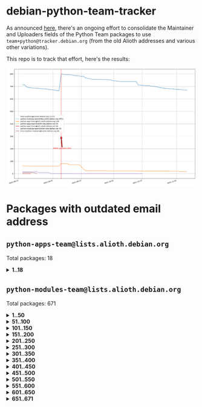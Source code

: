 # debian-python-team-tracker



As announced [here](https://lists.debian.org/debian-python/2021/08/msg00006.html), there's an ongoing effort to consolidate the Maintainer and Uploaders fields of the Python Team packages to use `team+python@tracker.debian.org` (from the old Alioth addresses and various other variations).



This repo is to track that effort, here's the results:



![Python team emails](images/python_team_emails.svg)


# Packages with outdated email address

## `python-apps-team@lists.alioth.debian.org`
Total packages: 18
<details>
<summary><b>1..18</b></summary>


| # | Package | Version |
| --- | --- | --- |
| 1 | [ctop](https://tracker.debian.org/ctop) | 1.0.0-2.1 |
| 2 | [cython](https://tracker.debian.org/cython) | 0.29.14-1 |
| 3 | [db2twitter](https://tracker.debian.org/db2twitter) | 0.6-1.1 |
| 4 | [dodgy](https://tracker.debian.org/dodgy) | 0.1.9-3 |
| 5 | [etm](https://tracker.debian.org/etm) | 3.2.30-1.1 |
| 6 | [firmware-microbit-micropython](https://tracker.debian.org/firmware-microbit-micropython) | 1.0.1-2 |
| 7 | [freealchemist](https://tracker.debian.org/freealchemist) | 0.5-1.1 |
| 8 | [kanboard-cli](https://tracker.debian.org/kanboard-cli) | 0.0.2-1.1 |
| 9 | [lightyears](https://tracker.debian.org/lightyears) | 1.4-2 |
| 10 | [muttdown](https://tracker.debian.org/muttdown) | 0.3.4-1 |
| 11 | [pelican](https://tracker.debian.org/pelican) | 4.0.1+dfsg-1.1 |
| 12 | [pipenv](https://tracker.debian.org/pipenv) | 11.9.0-1.1 |
| 13 | [prospector](https://tracker.debian.org/prospector) | 1.1.7-2 |
| 14 | [pybik](https://tracker.debian.org/pybik) | 3.0-3.1 |
| 15 | [retweet](https://tracker.debian.org/retweet) | 0.10-1.1 |
| 16 | [sen](https://tracker.debian.org/sen) | 0.6.1-0.1 |
| 17 | [sinntp](https://tracker.debian.org/sinntp) | 1.6-1.2 |
| 18 | [smem](https://tracker.debian.org/smem) | 1.5-1.1 |
</details>

## `python-modules-team@lists.alioth.debian.org`
Total packages: 671
<details>
<summary><b>1..50</b></summary>


| # | Package | Version |
| --- | --- | --- |
| 1 | [anorack](https://tracker.debian.org/anorack) | 0.2.7-1 |
| 2 | [anosql](https://tracker.debian.org/anosql) | 1.0.1-1 |
| 3 | [appdirs](https://tracker.debian.org/appdirs) | 1.4.4-1 |
| 4 | [asn1crypto](https://tracker.debian.org/asn1crypto) | 1.4.0-1 |
| 5 | [astral](https://tracker.debian.org/astral) | 1.6.1-2 |
| 6 | [authres](https://tracker.debian.org/authres) | 1.2.0-2 |
| 7 | [automat](https://tracker.debian.org/automat) | 20.2.0-1 |
| 8 | [azure-cosmos-table-python](https://tracker.debian.org/azure-cosmos-table-python) | 1.0.5+git20191025-5 |
| 9 | [babelfish](https://tracker.debian.org/babelfish) | 0.5.4-3 |
| 10 | [bdist-nsi](https://tracker.debian.org/bdist-nsi) | 0.1.5-2 |
| 11 | [behave](https://tracker.debian.org/behave) | 1.2.6-3 |
| 12 | [bernhard](https://tracker.debian.org/bernhard) | 0.2.6-2 |
| 13 | [betamax](https://tracker.debian.org/betamax) | 0.8.1-2 |
| 14 | [bibtexparser](https://tracker.debian.org/bibtexparser) | 1.1.0+ds-3 |
| 15 | [binaryornot](https://tracker.debian.org/binaryornot) | 0.4.4+dfsg-4 |
| 16 | [bitstruct](https://tracker.debian.org/bitstruct) | 8.9.0-1 |
| 17 | [blessings](https://tracker.debian.org/blessings) | 1.6-3 |
| 18 | [case](https://tracker.debian.org/case) | 1.5.3+dfsg-3 |
| 19 | [celery-batches](https://tracker.debian.org/celery-batches) | 0.2-2 |
| 20 | [celery-haystack](https://tracker.debian.org/celery-haystack) | 0.10-4 |
| 21 | [cerealizer](https://tracker.debian.org/cerealizer) | 0.8.1-3 |
| 22 | [chardet](https://tracker.debian.org/chardet) | 4.0.0-1 |
| 23 | [chargebee-python](https://tracker.debian.org/chargebee-python) | 1.6.6-1 |
| 24 | [chargebee2-python](https://tracker.debian.org/chargebee2-python) | 2.7.3-1 |
| 25 | [circuits](https://tracker.debian.org/circuits) | 3.1.0+ds1-2 |
| 26 | [codicefiscale](https://tracker.debian.org/codicefiscale) | 0.9+ds0-2 |
| 27 | [colorclass](https://tracker.debian.org/colorclass) | 2.2.0-2.1 |
| 28 | [colorspacious](https://tracker.debian.org/colorspacious) | 1.1.2-2 |
| 29 | [commonmark](https://tracker.debian.org/commonmark) | 0.9.1-3 |
| 30 | [constantly](https://tracker.debian.org/constantly) | 15.1.0-2 |
| 31 | [contextlib2](https://tracker.debian.org/contextlib2) | 0.6.0.post1-1 |
| 32 | [cookiecutter](https://tracker.debian.org/cookiecutter) | 1.6.0-4 |
| 33 | [coreapi](https://tracker.debian.org/coreapi) | 2.3.3-4 |
| 34 | [coreschema](https://tracker.debian.org/coreschema) | 0.0.4-3 |
| 35 | [cov-core](https://tracker.debian.org/cov-core) | 1.15.0-3 |
| 36 | [cppy](https://tracker.debian.org/cppy) | 1.1.0-2 |
| 37 | [cram](https://tracker.debian.org/cram) | 0.7-4 |
| 38 | [cssutils](https://tracker.debian.org/cssutils) | 1.0.2-3 |
| 39 | [d2to1](https://tracker.debian.org/d2to1) | 0.2.12-2 |
| 40 | [deap](https://tracker.debian.org/deap) | 1.3.1-2 |
| 41 | [debiancontributors](https://tracker.debian.org/debiancontributors) | 0.7.8-2 |
| 42 | [devpi-common](https://tracker.debian.org/devpi-common) | 3.2.2-1.1 |
| 43 | [django-ajax-selects](https://tracker.debian.org/django-ajax-selects) | 1.7.0-3 |
| 44 | [django-anymail](https://tracker.debian.org/django-anymail) | 7.1.0-1 |
| 45 | [django-bitfield](https://tracker.debian.org/django-bitfield) | 1.9.6-2 |
| 46 | [django-dirtyfields](https://tracker.debian.org/django-dirtyfields) | 1.3.1-2 |
| 47 | [django-downloadview](https://tracker.debian.org/django-downloadview) | 2.1.1-1 |
| 48 | [django-environ](https://tracker.debian.org/django-environ) | 0.4.4-2 |
| 49 | [django-filter](https://tracker.debian.org/django-filter) | 2.4.0-1 |
| 50 | [django-hvad](https://tracker.debian.org/django-hvad) | 1.8.0-1.1 |
</details>
<details>
<summary><b>51..100</b></summary>

| # | Package | Version |
| --- | --- | --- |
| 51 | [django-impersonate](https://tracker.debian.org/django-impersonate) | 1.5-1 |
| 52 | [django-js-reverse](https://tracker.debian.org/django-js-reverse) | 0.7.3-1.1 |
| 53 | [django-macaddress](https://tracker.debian.org/django-macaddress) | 1.5.0-2 |
| 54 | [django-markupfield](https://tracker.debian.org/django-markupfield) | 2.0.0-1 |
| 55 | [django-memoize](https://tracker.debian.org/django-memoize) | 2.2.0+dfsg-1 |
| 56 | [django-nose](https://tracker.debian.org/django-nose) | 1.4.6-2.1 |
| 57 | [django-notification](https://tracker.debian.org/django-notification) | 1.2.0-3 |
| 58 | [django-organizations](https://tracker.debian.org/django-organizations) | 1.1.2-1 |
| 59 | [django-pagination](https://tracker.debian.org/django-pagination) | 1.0.7-4 |
| 60 | [django-paintstore](https://tracker.debian.org/django-paintstore) | 0.2-4 |
| 61 | [django-picklefield](https://tracker.debian.org/django-picklefield) | 3.0.1-1 |
| 62 | [django-pipeline](https://tracker.debian.org/django-pipeline) | 1.6.14-3 |
| 63 | [django-q](https://tracker.debian.org/django-q) | 1.2.1-1 |
| 64 | [django-recurrence](https://tracker.debian.org/django-recurrence) | 1.10.3-1 |
| 65 | [django-redis-sessions](https://tracker.debian.org/django-redis-sessions) | 0.6.1-2 |
| 66 | [django-simple-redis-admin](https://tracker.debian.org/django-simple-redis-admin) | 1.4.0-2 |
| 67 | [django-stronghold](https://tracker.debian.org/django-stronghold) | 0.3.0+debian-2 |
| 68 | [django-webpack-loader](https://tracker.debian.org/django-webpack-loader) | 0.6.0-2 |
| 69 | [django-websocket-redis](https://tracker.debian.org/django-websocket-redis) | 0.4.7-2 |
| 70 | [django-wkhtmltopdf](https://tracker.debian.org/django-wkhtmltopdf) | 3.3.0-1 |
| 71 | [django-xmlrpc](https://tracker.debian.org/django-xmlrpc) | 0.1.8-2 |
| 72 | [djangorestframework-api-key](https://tracker.debian.org/djangorestframework-api-key) | 2.0.0-2 |
| 73 | [djangorestframework-filters](https://tracker.debian.org/djangorestframework-filters) | 1.0.0.dev0-1 |
| 74 | [dkimpy](https://tracker.debian.org/dkimpy) | 1.0.5-1 |
| 75 | [dnsdiag](https://tracker.debian.org/dnsdiag) | 1.7.0-1 |
| 76 | [dnspython](https://tracker.debian.org/dnspython) | 2.0.0-1 |
| 77 | [dockerpty](https://tracker.debian.org/dockerpty) | 0.4.1-2 |
| 78 | [dominate](https://tracker.debian.org/dominate) | 2.3.1-2 |
| 79 | [doublex](https://tracker.debian.org/doublex) | 1.9.2-1 |
| 80 | [drf-generators](https://tracker.debian.org/drf-generators) | 0.5.0-1 |
| 81 | [elasticsearch-curator](https://tracker.debian.org/elasticsearch-curator) | 5.8.1-1 |
| 82 | [entrypoints](https://tracker.debian.org/entrypoints) | 0.3-3 |
| 83 | [enum34](https://tracker.debian.org/enum34) | 1.1.6-4 |
| 84 | [enzyme](https://tracker.debian.org/enzyme) | 0.4.1-2 |
| 85 | [exam](https://tracker.debian.org/exam) | 0.10.5-3 |
| 86 | [factory-boy](https://tracker.debian.org/factory-boy) | 2.11.1-3 |
| 87 | [faker](https://tracker.debian.org/faker) | 0.9.3-0.1 |
| 88 | [fakesleep](https://tracker.debian.org/fakesleep) | 0.1-2 |
| 89 | [fastchunking](https://tracker.debian.org/fastchunking) | 0.0.3-2 |
| 90 | [feedgenerator](https://tracker.debian.org/feedgenerator) | 1.9-2 |
| 91 | [flake8-polyfill](https://tracker.debian.org/flake8-polyfill) | 1.0.2-2 |
| 92 | [flask-api](https://tracker.debian.org/flask-api) | 1.1+dfsg-1.1 |
| 93 | [flask-assets](https://tracker.debian.org/flask-assets) | 2.0-1 |
| 94 | [flask-babelex](https://tracker.debian.org/flask-babelex) | 0.9.4-1 |
| 95 | [flask-bcrypt](https://tracker.debian.org/flask-bcrypt) | 0.7.1-2 |
| 96 | [flask-compress](https://tracker.debian.org/flask-compress) | 1.4.0-3 |
| 97 | [flask-gravatar](https://tracker.debian.org/flask-gravatar) | 0.4.2-2 |
| 98 | [flask-htmlmin](https://tracker.debian.org/flask-htmlmin) | 1.3.2-2 |
| 99 | [flask-ldapconn](https://tracker.debian.org/flask-ldapconn) | 0.7.2-1.1 |
| 100 | [flask-limiter](https://tracker.debian.org/flask-limiter) | 1.0.1-2 |
</details>
<details>
<summary><b>101..150</b></summary>

| # | Package | Version |
| --- | --- | --- |
| 101 | [flask-login](https://tracker.debian.org/flask-login) | 0.5.0-1 |
| 102 | [flask-mail](https://tracker.debian.org/flask-mail) | 0.9.1+dfsg1-1.1 |
| 103 | [flask-mongoengine](https://tracker.debian.org/flask-mongoengine) | 0.9.3-4 |
| 104 | [flask-multistatic](https://tracker.debian.org/flask-multistatic) | 1.0-2 |
| 105 | [flask-paranoid](https://tracker.debian.org/flask-paranoid) | 0.2.0-3.1 |
| 106 | [flask-script](https://tracker.debian.org/flask-script) | 2.0.6-2 |
| 107 | [flask-silk](https://tracker.debian.org/flask-silk) | 0.2-18 |
| 108 | [flask-wtf](https://tracker.debian.org/flask-wtf) | 0.14.3-1 |
| 109 | [flufl.bounce](https://tracker.debian.org/flufl.bounce) | 3.0.1-1 |
| 110 | [flufl.enum](https://tracker.debian.org/flufl.enum) | 4.1.1-3 |
| 111 | [flufl.i18n](https://tracker.debian.org/flufl.i18n) | 3.0.1-1 |
| 112 | [flufl.lock](https://tracker.debian.org/flufl.lock) | 5.0.1-1 |
| 113 | [flufl.password](https://tracker.debian.org/flufl.password) | 1.3-3 |
| 114 | [flufl.testing](https://tracker.debian.org/flufl.testing) | 0.7-2 |
| 115 | [gerritlib](https://tracker.debian.org/gerritlib) | 0.8.0-2 |
| 116 | [gmplot](https://tracker.debian.org/gmplot) | 1.2.0-2 |
| 117 | [gpxpy](https://tracker.debian.org/gpxpy) | 1.4.2-1 |
| 118 | [gtextfsm](https://tracker.debian.org/gtextfsm) | 1.1.0-2 |
| 119 | [gtts](https://tracker.debian.org/gtts) | 2.0.3-1 |
| 120 | [gtts-token](https://tracker.debian.org/gtts-token) | 1.1.3-1 |
| 121 | [guzzle-sphinx-theme](https://tracker.debian.org/guzzle-sphinx-theme) | 0.7.11-5 |
| 122 | [hachoir](https://tracker.debian.org/hachoir) | 3.1.0+dfsg-3 |
| 123 | [haproxy-log-analysis](https://tracker.debian.org/haproxy-log-analysis) | 2.0~b0-2 |
| 124 | [heapdict](https://tracker.debian.org/heapdict) | 1.0.1-1 |
| 125 | [hiro](https://tracker.debian.org/hiro) | 0.5-2 |
| 126 | [httpx](https://tracker.debian.org/httpx) | 0.16.1-1 |
| 127 | [hypothesis-auto](https://tracker.debian.org/hypothesis-auto) | 1.1.4-2 |
| 128 | [importmagic](https://tracker.debian.org/importmagic) | 0.1.7-2 |
| 129 | [inflection](https://tracker.debian.org/inflection) | 0.3.1-2 |
| 130 | [isodate](https://tracker.debian.org/isodate) | 0.6.0-2 |
| 131 | [itypes](https://tracker.debian.org/itypes) | 1.1.0-4 |
| 132 | [jaraco.itertools](https://tracker.debian.org/jaraco.itertools) | 2.0.1-4 |
| 133 | [javaproperties](https://tracker.debian.org/javaproperties) | 0.7.0-1 |
| 134 | [jinja2-time](https://tracker.debian.org/jinja2-time) | 0.2.0-2 |
| 135 | [jpy](https://tracker.debian.org/jpy) | 0.9.0-3 |
| 136 | [jpylyzer](https://tracker.debian.org/jpylyzer) | 2.0.0-3 |
| 137 | [json-tricks](https://tracker.debian.org/json-tricks) | 3.11.0-2 |
| 138 | [jsonhyperschema-codec](https://tracker.debian.org/jsonhyperschema-codec) | 1.0.3-2 |
| 139 | [jsonpickle](https://tracker.debian.org/jsonpickle) | 1.2-1 |
| 140 | [junos-eznc](https://tracker.debian.org/junos-eznc) | 2.1.7-3 |
| 141 | [jupyter-sphinx-theme](https://tracker.debian.org/jupyter-sphinx-theme) | 0.0.6+ds1-10 |
| 142 | [kitchen](https://tracker.debian.org/kitchen) | 1.2.6-2 |
| 143 | [kivy](https://tracker.debian.org/kivy) | 1.11.0-2 |
| 144 | [lazr.delegates](https://tracker.debian.org/lazr.delegates) | 2.0.3-2 |
| 145 | [lazr.smtptest](https://tracker.debian.org/lazr.smtptest) | 2.0.3-2 |
| 146 | [lexicon](https://tracker.debian.org/lexicon) | 3.3.17-1 |
| 147 | [libthumbor](https://tracker.debian.org/libthumbor) | 1.3.3-2 |
| 148 | [logilab-constraint](https://tracker.debian.org/logilab-constraint) | 0.6.0-2 |
| 149 | [mako](https://tracker.debian.org/mako) | 1.1.3+ds1-2 |
| 150 | [manuel](https://tracker.debian.org/manuel) | 1.10.1-2 |
</details>
<details>
<summary><b>151..200</b></summary>

| # | Package | Version |
| --- | --- | --- |
| 151 | [markupsafe](https://tracker.debian.org/markupsafe) | 1.1.1-1 |
| 152 | [mercurial-extension-utils](https://tracker.debian.org/mercurial-extension-utils) | 1.5.1-1 |
| 153 | [mercurial-extension-utils](https://tracker.debian.org/mercurial-extension-utils) | 1.5.1-3 |
| 154 | [mercurial-keyring](https://tracker.debian.org/mercurial-keyring) | 1.3.1-3 |
| 155 | [microsoft-authentication-extensions-for-python](https://tracker.debian.org/microsoft-authentication-extensions-for-python) | 0.3.0-1 |
| 156 | [milksnake](https://tracker.debian.org/milksnake) | 0.1.5-1 |
| 157 | [mimerender](https://tracker.debian.org/mimerender) | 0.6.0-2 |
| 158 | [mmllib](https://tracker.debian.org/mmllib) | 0.3.0.post1-2 |
| 159 | [mockldap](https://tracker.debian.org/mockldap) | 0.3.0-4 |
| 160 | [modernize](https://tracker.debian.org/modernize) | 0.7-2 |
| 161 | [moksha.common](https://tracker.debian.org/moksha.common) | 1.2.5-4 |
| 162 | [more-itertools](https://tracker.debian.org/more-itertools) | 4.2.0-3 |
| 163 | [mrtparse](https://tracker.debian.org/mrtparse) | 1.6-2 |
| 164 | [musicbrainzngs](https://tracker.debian.org/musicbrainzngs) | 0.7.1-2 |
| 165 | [mutagen](https://tracker.debian.org/mutagen) | 1.45.1-2 |
| 166 | [mwic](https://tracker.debian.org/mwic) | 0.7.8-1 |
| 167 | [mysql-connector-python](https://tracker.debian.org/mysql-connector-python) | 8.0.15-2 |
| 168 | [nb2plots](https://tracker.debian.org/nb2plots) | 0.6-2 |
| 169 | [netmiko](https://tracker.debian.org/netmiko) | 2.4.2-1 |
| 170 | [networkx](https://tracker.debian.org/networkx) | 2.5+ds-2 |
| 171 | [nose](https://tracker.debian.org/nose) | 1.3.7-6 |
| 172 | [nose2](https://tracker.debian.org/nose2) | 0.9.2-1 |
| 173 | [nose2-cov](https://tracker.debian.org/nose2-cov) | 1.0a4-3 |
| 174 | [ntplib](https://tracker.debian.org/ntplib) | 0.3.3-2 |
| 175 | [numpy-stl](https://tracker.debian.org/numpy-stl) | 2.9.0-1 |
| 176 | [numpydoc](https://tracker.debian.org/numpydoc) | 1.1.0-3 |
| 177 | [obsub](https://tracker.debian.org/obsub) | 0.2-4 |
| 178 | [okasha](https://tracker.debian.org/okasha) | 0.2.4-4 |
| 179 | [overpass](https://tracker.debian.org/overpass) | 0.7-1 |
| 180 | [pastescript](https://tracker.debian.org/pastescript) | 2.0.2-4 |
| 181 | [pcapy](https://tracker.debian.org/pcapy) | 0.11.4-2 |
| 182 | [pdfkit](https://tracker.debian.org/pdfkit) | 0.6.1-2 |
| 183 | [pep8](https://tracker.debian.org/pep8) | 1.7.1-9 |
| 184 | [pep8-naming](https://tracker.debian.org/pep8-naming) | 0.10.0-1 |
| 185 | [pg8000](https://tracker.debian.org/pg8000) | 1.10.6-2 |
| 186 | [pidcat](https://tracker.debian.org/pidcat) | 2.1.0-4 |
| 187 | [pilkit](https://tracker.debian.org/pilkit) | 2.0-3 |
| 188 | [plastex](https://tracker.debian.org/plastex) | 2.1-2 |
| 189 | [ply](https://tracker.debian.org/ply) | 3.11-4 |
| 190 | [portio](https://tracker.debian.org/portio) | 0.5-4 |
| 191 | [postgresfixture](https://tracker.debian.org/postgresfixture) | 0.4.2-1 |
| 192 | [power](https://tracker.debian.org/power) | 1.4+dfsg-4 |
| 193 | [pprintpp](https://tracker.debian.org/pprintpp) | 0.4.0-2 |
| 194 | [preggy](https://tracker.debian.org/preggy) | 1.4.4-1 |
| 195 | [prettytable](https://tracker.debian.org/prettytable) | 0.7.2-5 |
| 196 | [proxmoxer](https://tracker.debian.org/proxmoxer) | 1.0.3-2 |
| 197 | [ptable](https://tracker.debian.org/ptable) | 0.9.2-2 |
| 198 | [py-macaroon-bakery](https://tracker.debian.org/py-macaroon-bakery) | 1.3.1-1 |
| 199 | [py-radix](https://tracker.debian.org/py-radix) | 0.10.0-3 |
| 200 | [py3dns](https://tracker.debian.org/py3dns) | 3.2.1-1 |
</details>
<details>
<summary><b>201..250</b></summary>

| # | Package | Version |
| --- | --- | --- |
| 201 | [pyasn1](https://tracker.debian.org/pyasn1) | 0.4.8-1 |
| 202 | [pybindgen](https://tracker.debian.org/pybindgen) | 0.20.0+dfsg1-2 |
| 203 | [pycairo](https://tracker.debian.org/pycairo) | 1.16.2-3 |
| 204 | [pycairo](https://tracker.debian.org/pycairo) | 1.16.2-4 |
| 205 | [pycallgraph](https://tracker.debian.org/pycallgraph) | 1.1.3-1.2 |
| 206 | [pycares](https://tracker.debian.org/pycares) | 3.1.1-1 |
| 207 | [pycifrw](https://tracker.debian.org/pycifrw) | 4.4-2 |
| 208 | [pyclamd](https://tracker.debian.org/pyclamd) | 0.4.0-2 |
| 209 | [pycodestyle](https://tracker.debian.org/pycodestyle) | 2.6.0-1 |
| 210 | [pycparser](https://tracker.debian.org/pycparser) | 2.20-3 |
| 211 | [pycryptodome](https://tracker.debian.org/pycryptodome) | 3.9.7+dfsg1-1 |
| 212 | [pycxx](https://tracker.debian.org/pycxx) | 7.1.4-0.1 |
| 213 | [pydbus](https://tracker.debian.org/pydbus) | 0.6.0-4 |
| 214 | [pydenticon](https://tracker.debian.org/pydenticon) | 0.3.1-2 |
| 215 | [pydispatcher](https://tracker.debian.org/pydispatcher) | 2.0.5-2 |
| 216 | [pydle](https://tracker.debian.org/pydle) | 0.9.4-2 |
| 217 | [pyeapi](https://tracker.debian.org/pyeapi) | 0.8.1-2 |
| 218 | [pyee](https://tracker.debian.org/pyee) | 7.0.2-1 |
| 219 | [pyenchant](https://tracker.debian.org/pyenchant) | 3.2.0-1 |
| 220 | [pyfg](https://tracker.debian.org/pyfg) | 0.50-2 |
| 221 | [pyfiglet](https://tracker.debian.org/pyfiglet) | 0.8.0+dfsg-1 |
| 222 | [pyfribidi](https://tracker.debian.org/pyfribidi) | 0.12.0+repack-7 |
| 223 | [pygame](https://tracker.debian.org/pygame) | 1.9.6+dfsg-2 |
| 224 | [pygeoif](https://tracker.debian.org/pygeoif) | 0.7-2 |
| 225 | [pygithub](https://tracker.debian.org/pygithub) | 1.43.7-1 |
| 226 | [pygments](https://tracker.debian.org/pygments) | 2.3.1+dfsg-3 |
| 227 | [pygtail](https://tracker.debian.org/pygtail) | 0.6.1-2 |
| 228 | [pygtkspellcheck](https://tracker.debian.org/pygtkspellcheck) | 4.0.5-2 |
| 229 | [pyhamcrest](https://tracker.debian.org/pyhamcrest) | 1.9.0-3 |
| 230 | [pyinotify](https://tracker.debian.org/pyinotify) | 0.9.6-1.3 |
| 231 | [pyiosxr](https://tracker.debian.org/pyiosxr) | 0.52-1.1 |
| 232 | [pyjavaproperties](https://tracker.debian.org/pyjavaproperties) | 0.7-2 |
| 233 | [pyjokes](https://tracker.debian.org/pyjokes) | 0.5.0-3 |
| 234 | [pykcs11](https://tracker.debian.org/pykcs11) | 1.5.10-1 |
| 235 | [pylama](https://tracker.debian.org/pylama) | 7.4.3-3 |
| 236 | [pylibmc](https://tracker.debian.org/pylibmc) | 1.5.2-3 |
| 237 | [pylint-celery](https://tracker.debian.org/pylint-celery) | 0.3-5 |
| 238 | [pylint-common](https://tracker.debian.org/pylint-common) | 0.2.5-4 |
| 239 | [pylint-django](https://tracker.debian.org/pylint-django) | 2.0.13-1 |
| 240 | [pylint-flask](https://tracker.debian.org/pylint-flask) | 0.5-4 |
| 241 | [pylint-plugin-utils](https://tracker.debian.org/pylint-plugin-utils) | 0.6-1 |
| 242 | [pymacs](https://tracker.debian.org/pymacs) | 0.25-3 |
| 243 | [pymilter](https://tracker.debian.org/pymilter) | 1.0.4-2 |
| 244 | [pymodbus](https://tracker.debian.org/pymodbus) | 2.1.0+dfsg-2 |
| 245 | [pymssql](https://tracker.debian.org/pymssql) | 2.1.4+dfsg-3 |
| 246 | [pynag](https://tracker.debian.org/pynag) | 1.1.2+dfsg-2 |
| 247 | [pynliner](https://tracker.debian.org/pynliner) | 0.8.0-2 |
| 248 | [pyopengl](https://tracker.debian.org/pyopengl) | 3.1.5+dfsg-1 |
| 249 | [pypandoc](https://tracker.debian.org/pypandoc) | 1.5+ds0-1 |
| 250 | [pyparsing](https://tracker.debian.org/pyparsing) | 2.4.7-1 |
</details>
<details>
<summary><b>251..300</b></summary>

| # | Package | Version |
| --- | --- | --- |
| 251 | [pyphen](https://tracker.debian.org/pyphen) | 0.9.5-3 |
| 252 | [pyprind](https://tracker.debian.org/pyprind) | 2.11.2-2 |
| 253 | [pyquery](https://tracker.debian.org/pyquery) | 1.2.9-4 |
| 254 | [pyrad](https://tracker.debian.org/pyrad) | 2.1-2 |
| 255 | [pyrsistent](https://tracker.debian.org/pyrsistent) | 0.15.5-1 |
| 256 | [pysimplesoap](https://tracker.debian.org/pysimplesoap) | 1.16.2-3 |
| 257 | [pysmi](https://tracker.debian.org/pysmi) | 0.3.2-2 |
| 258 | [pysodium](https://tracker.debian.org/pysodium) | 0.7.0-2 |
| 259 | [pyspf](https://tracker.debian.org/pyspf) | 2.0.14-2 |
| 260 | [pysrt](https://tracker.debian.org/pysrt) | 1.0.1-2 |
| 261 | [pyssim](https://tracker.debian.org/pyssim) | 0.2-2 |
| 262 | [pystemd](https://tracker.debian.org/pystemd) | 0.7.0-4 |
| 263 | [pysubnettree](https://tracker.debian.org/pysubnettree) | 0.33-1 |
| 264 | [pytaglib](https://tracker.debian.org/pytaglib) | 0.3.6+dfsg-2 |
| 265 | [pytds](https://tracker.debian.org/pytds) | 1.10.0-1 |
| 266 | [pytest-arraydiff](https://tracker.debian.org/pytest-arraydiff) | 0.3-1 |
| 267 | [pytest-bdd](https://tracker.debian.org/pytest-bdd) | 3.2.1-1 |
| 268 | [pytest-cookies](https://tracker.debian.org/pytest-cookies) | 0.4.0-1 |
| 269 | [pytest-django](https://tracker.debian.org/pytest-django) | 3.5.1-1 |
| 270 | [pytest-expect](https://tracker.debian.org/pytest-expect) | 1.1.0-2 |
| 271 | [pytest-forked](https://tracker.debian.org/pytest-forked) | 1.3.0-1 |
| 272 | [pytest-httpbin](https://tracker.debian.org/pytest-httpbin) | 1.0.0-2 |
| 273 | [pytest-instafail](https://tracker.debian.org/pytest-instafail) | 0.4.2-1 |
| 274 | [pytest-remotedata](https://tracker.debian.org/pytest-remotedata) | 0.3.2-1 |
| 275 | [pytest-runner](https://tracker.debian.org/pytest-runner) | 2.11.1-1.2 |
| 276 | [pytest-sugar](https://tracker.debian.org/pytest-sugar) | 0.9.4-1 |
| 277 | [pytest-tornado](https://tracker.debian.org/pytest-tornado) | 0.8.1-1 |
| 278 | [pytest-vcr](https://tracker.debian.org/pytest-vcr) | 1.0.2-2 |
| 279 | [pytest-xvfb](https://tracker.debian.org/pytest-xvfb) | 1.2.0-1 |
| 280 | [python-activipy](https://tracker.debian.org/python-activipy) | 0.1-7 |
| 281 | [python-adal](https://tracker.debian.org/python-adal) | 1.2.2-1 |
| 282 | [python-agate](https://tracker.debian.org/python-agate) | 1.6.1-1 |
| 283 | [python-agate-excel](https://tracker.debian.org/python-agate-excel) | 0.2.3-1 |
| 284 | [python-aiohttp-security](https://tracker.debian.org/python-aiohttp-security) | 0.4.0-2 |
| 285 | [python-aiohttp-session](https://tracker.debian.org/python-aiohttp-session) | 2.9.0-2 |
| 286 | [python-aioinflux](https://tracker.debian.org/python-aioinflux) | 0.9.0-2 |
| 287 | [python-aiomeasures](https://tracker.debian.org/python-aiomeasures) | 0.5.14-3 |
| 288 | [python-amqplib](https://tracker.debian.org/python-amqplib) | 1.0.2-2 |
| 289 | [python-anyjson](https://tracker.debian.org/python-anyjson) | 0.3.3-2 |
| 290 | [python-apptools](https://tracker.debian.org/python-apptools) | 4.5.0-1.1 |
| 291 | [python-aptly](https://tracker.debian.org/python-aptly) | 0.12.10-2 |
| 292 | [python-args](https://tracker.debian.org/python-args) | 0.1.0-3 |
| 293 | [python-arpy](https://tracker.debian.org/python-arpy) | 1.1.1-4 |
| 294 | [python-astor](https://tracker.debian.org/python-astor) | 0.8.1-1 |
| 295 | [python-async-timeout](https://tracker.debian.org/python-async-timeout) | 3.0.1-1.1 |
| 296 | [python-azure-devtools](https://tracker.debian.org/python-azure-devtools) | 1.2.0-1 |
| 297 | [python-base58](https://tracker.debian.org/python-base58) | 1.0.3-1.1 |
| 298 | [python-bcdoc](https://tracker.debian.org/python-bcdoc) | 0.16.0-2 |
| 299 | [python-bioblend](https://tracker.debian.org/python-bioblend) | 0.7.0-3 |
| 300 | [python-bitbucket-api](https://tracker.debian.org/python-bitbucket-api) | 0.5.0-3 |
</details>
<details>
<summary><b>301..350</b></summary>

| # | Package | Version |
| --- | --- | --- |
| 301 | [python-box](https://tracker.debian.org/python-box) | 3.4.6-2 |
| 302 | [python-btrees](https://tracker.debian.org/python-btrees) | 4.3.1-2 |
| 303 | [python-cachecontrol](https://tracker.debian.org/python-cachecontrol) | 0.12.6-1 |
| 304 | [python-can](https://tracker.debian.org/python-can) | 3.3.2.final~github-2 |
| 305 | [python-cement](https://tracker.debian.org/python-cement) | 2.10.0-2 |
| 306 | [python-cerberus](https://tracker.debian.org/python-cerberus) | 1.3.2-1 |
| 307 | [python-click-log](https://tracker.debian.org/python-click-log) | 0.2.1-2 |
| 308 | [python-click-threading](https://tracker.debian.org/python-click-threading) | 0.4.4-2 |
| 309 | [python-clint](https://tracker.debian.org/python-clint) | 0.5.1-3 |
| 310 | [python-cluster](https://tracker.debian.org/python-cluster) | 1.3.3-3 |
| 311 | [python-cmarkgfm](https://tracker.debian.org/python-cmarkgfm) | 0.4.2-1 |
| 312 | [python-coloredlogs](https://tracker.debian.org/python-coloredlogs) | 7.3-2 |
| 313 | [python-colour](https://tracker.debian.org/python-colour) | 0.1.5-2 |
| 314 | [python-commentjson](https://tracker.debian.org/python-commentjson) | 0.8.3-2 |
| 315 | [python-consul](https://tracker.debian.org/python-consul) | 0.7.1-1.1 |
| 316 | [python-cookies](https://tracker.debian.org/python-cookies) | 2.2.1-3 |
| 317 | [python-cpuinfo](https://tracker.debian.org/python-cpuinfo) | 5.0.0-2 |
| 318 | [python-crcmod](https://tracker.debian.org/python-crcmod) | 1.7+dfsg-2 |
| 319 | [python-cs](https://tracker.debian.org/python-cs) | 2.7.1-1 |
| 320 | [python-cssselect2](https://tracker.debian.org/python-cssselect2) | 0.3.0-1 |
| 321 | [python-daiquiri](https://tracker.debian.org/python-daiquiri) | 1.6.0-1 |
| 322 | [python-dbfread](https://tracker.debian.org/python-dbfread) | 2.0.7-3 |
| 323 | [python-decorator](https://tracker.debian.org/python-decorator) | 4.4.2-2 |
| 324 | [python-demjson](https://tracker.debian.org/python-demjson) | 2.2.4-5 |
| 325 | [python-diaspy](https://tracker.debian.org/python-diaspy) | 0.6.0-2 |
| 326 | [python-dict2xml](https://tracker.debian.org/python-dict2xml) | 1.7.0-1 |
| 327 | [python-dictobj](https://tracker.debian.org/python-dictobj) | 0.4-4 |
| 328 | [python-distro](https://tracker.debian.org/python-distro) | 1.5.0-1 |
| 329 | [python-distutils-extra](https://tracker.debian.org/python-distutils-extra) | 2.45 |
| 330 | [python-django-braces](https://tracker.debian.org/python-django-braces) | 1.14.0-1 |
| 331 | [python-django-casclient](https://tracker.debian.org/python-django-casclient) | 1.5.3-1 |
| 332 | [python-django-dbconn-retry](https://tracker.debian.org/python-django-dbconn-retry) | 0.1.5-1.1 |
| 333 | [python-django-etcd-settings](https://tracker.debian.org/python-django-etcd-settings) | 0.1.13+dfsg-3 |
| 334 | [python-django-gravatar2](https://tracker.debian.org/python-django-gravatar2) | 1.4.4-2 |
| 335 | [python-django-jsonfield](https://tracker.debian.org/python-django-jsonfield) | 1.4.0-2 |
| 336 | [python-django-push-notifications](https://tracker.debian.org/python-django-push-notifications) | 1.4.1-1 |
| 337 | [python-django-rest-hooks](https://tracker.debian.org/python-django-rest-hooks) | 1.6.0-1.1 |
| 338 | [python-django-simple-history](https://tracker.debian.org/python-django-simple-history) | 2.7.0-1.1 |
| 339 | [python-django-split-settings](https://tracker.debian.org/python-django-split-settings) | 0.3.0-2 |
| 340 | [python-dnslib](https://tracker.debian.org/python-dnslib) | 0.9.14-1 |
| 341 | [python-docutils](https://tracker.debian.org/python-docutils) | 0.16+dfsg-2 |
| 342 | [python-doubleratchet](https://tracker.debian.org/python-doubleratchet) | 0.6.0-2 |
| 343 | [python-dpkt](https://tracker.debian.org/python-dpkt) | 1.9.2-2 |
| 344 | [python-easywebdav](https://tracker.debian.org/python-easywebdav) | 1.2.0-8 |
| 345 | [python-enable](https://tracker.debian.org/python-enable) | 4.8.1-1 |
| 346 | [python-envisage](https://tracker.debian.org/python-envisage) | 4.9.0-2.1 |
| 347 | [python-envparse](https://tracker.debian.org/python-envparse) | 0.2.0-2 |
| 348 | [python-envs](https://tracker.debian.org/python-envs) | 1.2.6-1.1 |
| 349 | [python-epc](https://tracker.debian.org/python-epc) | 0.0.5-3 |
| 350 | [python-etcd](https://tracker.debian.org/python-etcd) | 0.4.5-2 |
</details>
<details>
<summary><b>351..400</b></summary>

| # | Package | Version |
| --- | --- | --- |
| 351 | [python-ethtool](https://tracker.debian.org/python-ethtool) | 0.14-3 |
| 352 | [python-ewmh](https://tracker.debian.org/python-ewmh) | 0.1.6-2 |
| 353 | [python-exchangelib](https://tracker.debian.org/python-exchangelib) | 3.2.0-1 |
| 354 | [python-exotel](https://tracker.debian.org/python-exotel) | 0.1.5-2 |
| 355 | [python-fastimport](https://tracker.debian.org/python-fastimport) | 0.9.8-5 |
| 356 | [python-feather-format](https://tracker.debian.org/python-feather-format) | 0.3.1+dfsg1-4 |
| 357 | [python-flaky](https://tracker.debian.org/python-flaky) | 3.7.0-1 |
| 358 | [python-flask-jwt-extended](https://tracker.debian.org/python-flask-jwt-extended) | 3.24.1-2 |
| 359 | [python-flask-marshmallow](https://tracker.debian.org/python-flask-marshmallow) | 0.10.1-4 |
| 360 | [python-flask-seeder](https://tracker.debian.org/python-flask-seeder) | 0.1~a2-2 |
| 361 | [python-ftputil](https://tracker.debian.org/python-ftputil) | 3.4-3 |
| 362 | [python-fudge](https://tracker.debian.org/python-fudge) | 1.1.0-2 |
| 363 | [python-gammu](https://tracker.debian.org/python-gammu) | 2.12-2 |
| 364 | [python-genty](https://tracker.debian.org/python-genty) | 1.3.2-1 |
| 365 | [python-geoip](https://tracker.debian.org/python-geoip) | 1.3.2-3 |
| 366 | [python-geoip2](https://tracker.debian.org/python-geoip2) | 2.9.0+dfsg1-2 |
| 367 | [python-getdns](https://tracker.debian.org/python-getdns) | 1.0.0~b1-2 |
| 368 | [python-gflags](https://tracker.debian.org/python-gflags) | 1.5.1-7 |
| 369 | [python-glob2](https://tracker.debian.org/python-glob2) | 0.5-3 |
| 370 | [python-gmpy2](https://tracker.debian.org/python-gmpy2) | 2.1.0~b5-0.1 |
| 371 | [python-gntp](https://tracker.debian.org/python-gntp) | 1.0.3-2 |
| 372 | [python-gnupg](https://tracker.debian.org/python-gnupg) | 0.4.6-1 |
| 373 | [python-guizero](https://tracker.debian.org/python-guizero) | 1.1.0+dfsg1-2 |
| 374 | [python-hashids](https://tracker.debian.org/python-hashids) | 1.3.1-1 |
| 375 | [python-hidapi](https://tracker.debian.org/python-hidapi) | 0.9.0.post3-2 |
| 376 | [python-hiredis](https://tracker.debian.org/python-hiredis) | 1.0.1-1 |
| 377 | [python-hpilo](https://tracker.debian.org/python-hpilo) | 4.3-3 |
| 378 | [python-html2text](https://tracker.debian.org/python-html2text) | 2020.1.16-1 |
| 379 | [python-http-parser](https://tracker.debian.org/python-http-parser) | 0.9.0-1 |
| 380 | [python-httptools](https://tracker.debian.org/python-httptools) | 0.1.1-1 |
| 381 | [python-ibm-cloud-sdk-core](https://tracker.debian.org/python-ibm-cloud-sdk-core) | 1.6.2-1 |
| 382 | [python-icalendar](https://tracker.debian.org/python-icalendar) | 4.0.3-4 |
| 383 | [python-idna](https://tracker.debian.org/python-idna) | 2.10-1 |
| 384 | [python-imagesize](https://tracker.debian.org/python-imagesize) | 1.2.0-2 |
| 385 | [python-iniparse](https://tracker.debian.org/python-iniparse) | 0.4-3 |
| 386 | [python-ipaddr](https://tracker.debian.org/python-ipaddr) | 2.2.0-4 |
| 387 | [python-ipaddress](https://tracker.debian.org/python-ipaddress) | 1.0.23-1 |
| 388 | [python-ipfix](https://tracker.debian.org/python-ipfix) | 0.9.7-2 |
| 389 | [python-irodsclient](https://tracker.debian.org/python-irodsclient) | 0.8.1-2 |
| 390 | [python-isc-dhcp-leases](https://tracker.debian.org/python-isc-dhcp-leases) | 0.9.1-2 |
| 391 | [python-iso3166](https://tracker.debian.org/python-iso3166) | 0.8.git20170319-2 |
| 392 | [python-isoweek](https://tracker.debian.org/python-isoweek) | 1.3.3-3 |
| 393 | [python-jmespath](https://tracker.debian.org/python-jmespath) | 0.10.0-1 |
| 394 | [python-jsonrpc](https://tracker.debian.org/python-jsonrpc) | 1.13.0-1 |
| 395 | [python-junit-xml](https://tracker.debian.org/python-junit-xml) | 1.9-1 |
| 396 | [python-kanboard](https://tracker.debian.org/python-kanboard) | 1.0.1-1.1 |
| 397 | [python-keepalive](https://tracker.debian.org/python-keepalive) | 0.5-2 |
| 398 | [python-keyring](https://tracker.debian.org/python-keyring) | 18.0.1-2 |
| 399 | [python-langdetect](https://tracker.debian.org/python-langdetect) | 1.0.7-4 |
| 400 | [python-ldap](https://tracker.debian.org/python-ldap) | 3.2.0-4 |
</details>
<details>
<summary><b>401..450</b></summary>

| # | Package | Version |
| --- | --- | --- |
| 401 | [python-ldapdomaindump](https://tracker.debian.org/python-ldapdomaindump) | 0.9.3-1 |
| 402 | [python-leather](https://tracker.debian.org/python-leather) | 0.3.3-1.1 |
| 403 | [python-libguess](https://tracker.debian.org/python-libguess) | 1.1-4 |
| 404 | [python-logfury](https://tracker.debian.org/python-logfury) | 0.1.2-4 |
| 405 | [python-lupa](https://tracker.debian.org/python-lupa) | 1.9+dfsg-1 |
| 406 | [python-lzo](https://tracker.debian.org/python-lzo) | 1.12-3 |
| 407 | [python-mailer](https://tracker.debian.org/python-mailer) | 0.8.1-4 |
| 408 | [python-marshmallow-sqlalchemy](https://tracker.debian.org/python-marshmallow-sqlalchemy) | 0.19.0-1 |
| 409 | [python-mastodon](https://tracker.debian.org/python-mastodon) | 1.5.1-1 |
| 410 | [python-mbed-host-tests](https://tracker.debian.org/python-mbed-host-tests) | 1.4.4-3 |
| 411 | [python-mbed-ls](https://tracker.debian.org/python-mbed-ls) | 1.6.2+dfsg-3 |
| 412 | [python-mccabe](https://tracker.debian.org/python-mccabe) | 0.6.1-3 |
| 413 | [python-measurement](https://tracker.debian.org/python-measurement) | 2.0.1-2 |
| 414 | [python-mechanize](https://tracker.debian.org/python-mechanize) | 1:0.4.5-2 |
| 415 | [python-meld3](https://tracker.debian.org/python-meld3) | 1.0.2-3 |
| 416 | [python-mnemonic](https://tracker.debian.org/python-mnemonic) | 0.19-1 |
| 417 | [python-model-mommy](https://tracker.debian.org/python-model-mommy) | 1.6.0-2 |
| 418 | [python-morris](https://tracker.debian.org/python-morris) | 1.2-2 |
| 419 | [python-mpegdash](https://tracker.debian.org/python-mpegdash) | 0.2.0-1 |
| 420 | [python-mpv](https://tracker.debian.org/python-mpv) | 0.5.2-1 |
| 421 | [python-msrestazure](https://tracker.debian.org/python-msrestazure) | 0.6.2-1 |
| 422 | [python-multidict](https://tracker.debian.org/python-multidict) | 5.1.0-1 |
| 423 | [python-munch](https://tracker.debian.org/python-munch) | 2.3.2-2 |
| 424 | [python-murmurhash](https://tracker.debian.org/python-murmurhash) | 1.0.2-1 |
| 425 | [python-nacl](https://tracker.debian.org/python-nacl) | 1.4.0-1 |
| 426 | [python-nine](https://tracker.debian.org/python-nine) | 1.1.0-1 |
| 427 | [python-noise](https://tracker.debian.org/python-noise) | 1.2.3-3 |
| 428 | [python-notify2](https://tracker.debian.org/python-notify2) | 0.3-4 |
| 429 | [python-ntlm-auth](https://tracker.debian.org/python-ntlm-auth) | 1.4.0-1 |
| 430 | [python-oauth](https://tracker.debian.org/python-oauth) | 1.0.1-6 |
| 431 | [python-odf](https://tracker.debian.org/python-odf) | 1.4.1-1 |
| 432 | [python-offtrac](https://tracker.debian.org/python-offtrac) | 0.1.0-2.1 |
| 433 | [python-ofxclient](https://tracker.debian.org/python-ofxclient) | 2.0.4-2 |
| 434 | [python-opcua](https://tracker.debian.org/python-opcua) | 0.98.11-1 |
| 435 | [python-openid-cla](https://tracker.debian.org/python-openid-cla) | 1.2-2 |
| 436 | [python-openid-teams](https://tracker.debian.org/python-openid-teams) | 1.2-2 |
| 437 | [python-openidc-client](https://tracker.debian.org/python-openidc-client) | 0.6.0-1.1 |
| 438 | [python-opentimestamps](https://tracker.debian.org/python-opentimestamps) | 0.4.1-1 |
| 439 | [python-padme](https://tracker.debian.org/python-padme) | 1.1.1-3 |
| 440 | [python-pampy](https://tracker.debian.org/python-pampy) | 1.8.4-2 |
| 441 | [python-pamqp](https://tracker.debian.org/python-pamqp) | 2.3.0-2 |
| 442 | [python-parse-type](https://tracker.debian.org/python-parse-type) | 0.3.4-3 |
| 443 | [python-path-and-address](https://tracker.debian.org/python-path-and-address) | 2.0.1-2 |
| 444 | [python-pathtools](https://tracker.debian.org/python-pathtools) | 0.1.2-4 |
| 445 | [python-paypal](https://tracker.debian.org/python-paypal) | 1.2.5-3 |
| 446 | [python-peakutils](https://tracker.debian.org/python-peakutils) | 1.3.3+ds-2 |
| 447 | [python-pem](https://tracker.debian.org/python-pem) | 19.1.0-1 |
| 448 | [python-persistent](https://tracker.debian.org/python-persistent) | 4.6.4-0.2 |
| 449 | [python-pex](https://tracker.debian.org/python-pex) | 1.1.14-3.1 |
| 450 | [python-pgbouncer](https://tracker.debian.org/python-pgbouncer) | 0.0.9-3 |
</details>
<details>
<summary><b>451..500</b></summary>

| # | Package | Version |
| --- | --- | --- |
| 451 | [python-pgpdump](https://tracker.debian.org/python-pgpdump) | 1.5-2 |
| 452 | [python-pgspecial](https://tracker.debian.org/python-pgspecial) | 1.11.10+dfsg1-1 |
| 453 | [python-phonenumbers](https://tracker.debian.org/python-phonenumbers) | 8.12.1-1 |
| 454 | [python-picklable-itertools](https://tracker.debian.org/python-picklable-itertools) | 0.1.1-3 |
| 455 | [python-pika](https://tracker.debian.org/python-pika) | 0.11.0-5 |
| 456 | [python-plac](https://tracker.debian.org/python-plac) | 0.9.6-1.1 |
| 457 | [python-plaster](https://tracker.debian.org/python-plaster) | 1.0-2 |
| 458 | [python-plaster-pastedeploy](https://tracker.debian.org/python-plaster-pastedeploy) | 0.5-3 |
| 459 | [python-prctl](https://tracker.debian.org/python-prctl) | 1.7-2 |
| 460 | [python-preshed](https://tracker.debian.org/python-preshed) | 3.0.2-1 |
| 461 | [python-pretend](https://tracker.debian.org/python-pretend) | 1.0.9-1 |
| 462 | [python-prettylog](https://tracker.debian.org/python-prettylog) | 0.1.0-2 |
| 463 | [python-priority](https://tracker.debian.org/python-priority) | 1.3.0-3 |
| 464 | [python-progress](https://tracker.debian.org/python-progress) | 1.5-1 |
| 465 | [python-progressbar](https://tracker.debian.org/python-progressbar) | 2.5-2 |
| 466 | [python-protego](https://tracker.debian.org/python-protego) | 0.1.16+dfsg-2 |
| 467 | [python-prov](https://tracker.debian.org/python-prov) | 1.5.2-2 |
| 468 | [python-pskc](https://tracker.debian.org/python-pskc) | 1.1-3 |
| 469 | [python-publicsuffix2](https://tracker.debian.org/python-publicsuffix2) | 2.20191221-2 |
| 470 | [python-py-zipkin](https://tracker.debian.org/python-py-zipkin) | 0.15.0-1.1 |
| 471 | [python-pyalsa](https://tracker.debian.org/python-pyalsa) | 1.1.6-2 |
| 472 | [python-pyasn1-modules](https://tracker.debian.org/python-pyasn1-modules) | 0.2.1-1 |
| 473 | [python-pyface](https://tracker.debian.org/python-pyface) | 6.1.2-2 |
| 474 | [python-pyftpdlib](https://tracker.debian.org/python-pyftpdlib) | 1.5.4-2 |
| 475 | [python-pygerrit2](https://tracker.debian.org/python-pygerrit2) | 2.0.4-2 |
| 476 | [python-pygtrie](https://tracker.debian.org/python-pygtrie) | 2.2-1.1 |
| 477 | [python-pypump](https://tracker.debian.org/python-pypump) | 0.7-3 |
| 478 | [python-pysnmp4-apps](https://tracker.debian.org/python-pysnmp4-apps) | 0.3.2-2.2 |
| 479 | [python-pysnmp4-mibs](https://tracker.debian.org/python-pysnmp4-mibs) | 0.1.3-3 |
| 480 | [python-pytest-benchmark](https://tracker.debian.org/python-pytest-benchmark) | 3.2.2-2 |
| 481 | [python-pyvmomi](https://tracker.debian.org/python-pyvmomi) | 6.7.1-3 |
| 482 | [python-qtpy](https://tracker.debian.org/python-qtpy) | 1.9.0-3 |
| 483 | [python-rarfile](https://tracker.debian.org/python-rarfile) | 3.1-1 |
| 484 | [python-ratelimiter](https://tracker.debian.org/python-ratelimiter) | 1.2.0.post0-1 |
| 485 | [python-redisearch-py](https://tracker.debian.org/python-redisearch-py) | 1.0.0-1 |
| 486 | [python-releases](https://tracker.debian.org/python-releases) | 1.6.3-1 |
| 487 | [python-repoze.lru](https://tracker.debian.org/python-repoze.lru) | 0.7-2 |
| 488 | [python-repoze.sphinx.autointerface](https://tracker.debian.org/python-repoze.sphinx.autointerface) | 0.8-0.2 |
| 489 | [python-repoze.tm2](https://tracker.debian.org/python-repoze.tm2) | 2.0-2 |
| 490 | [python-requests-cache](https://tracker.debian.org/python-requests-cache) | 0.5.2-1 |
| 491 | [python-requests-ntlm](https://tracker.debian.org/python-requests-ntlm) | 1.1.0-1.1 |
| 492 | [python-requirements-detector](https://tracker.debian.org/python-requirements-detector) | 0.6-2 |
| 493 | [python-restless](https://tracker.debian.org/python-restless) | 2.1.1-2 |
| 494 | [python-roman](https://tracker.debian.org/python-roman) | 2.0.0-4 |
| 495 | [python-rpaths](https://tracker.debian.org/python-rpaths) | 0.13-1.1 |
| 496 | [python-rply](https://tracker.debian.org/python-rply) | 0.7.7-2 |
| 497 | [python-schedutils](https://tracker.debian.org/python-schedutils) | 0.6-2.1 |
| 498 | [python-schema](https://tracker.debian.org/python-schema) | 0.6.7-3 |
| 499 | [python-schroot](https://tracker.debian.org/python-schroot) | 0.4-4 |
| 500 | [python-scp](https://tracker.debian.org/python-scp) | 0.13.0-2 |
</details>
<details>
<summary><b>501..550</b></summary>

| # | Package | Version |
| --- | --- | --- |
| 501 | [python-scrapy-djangoitem](https://tracker.debian.org/python-scrapy-djangoitem) | 1.1.1-4 |
| 502 | [python-scripttest](https://tracker.debian.org/python-scripttest) | 1.3-3 |
| 503 | [python-scruffy](https://tracker.debian.org/python-scruffy) | 0.3.3-2 |
| 504 | [python-sdnotify](https://tracker.debian.org/python-sdnotify) | 0.3.1-2 |
| 505 | [python-serverfiles](https://tracker.debian.org/python-serverfiles) | 0.3.0-1 |
| 506 | [python-service-identity](https://tracker.debian.org/python-service-identity) | 18.1.0-6 |
| 507 | [python-sexpdata](https://tracker.debian.org/python-sexpdata) | 0.0.3-2 |
| 508 | [python-shade](https://tracker.debian.org/python-shade) | 1.30.0-3 |
| 509 | [python-shellescape](https://tracker.debian.org/python-shellescape) | 3.4.1-4 |
| 510 | [python-simpy](https://tracker.debian.org/python-simpy) | 2.3.1+dfsg-2 |
| 511 | [python-simpy3](https://tracker.debian.org/python-simpy3) | 3.0.11-2 |
| 512 | [python-slimmer](https://tracker.debian.org/python-slimmer) | 0.1.30-8 |
| 513 | [python-slugify](https://tracker.debian.org/python-slugify) | 4.0.0-1 |
| 514 | [python-smstrade](https://tracker.debian.org/python-smstrade) | 0.2.4-6 |
| 515 | [python-socketpool](https://tracker.debian.org/python-socketpool) | 0.5.3-5 |
| 516 | [python-sparkpost](https://tracker.debian.org/python-sparkpost) | 1.3.7-2 |
| 517 | [python-sphinx-issues](https://tracker.debian.org/python-sphinx-issues) | 1.2.0-2 |
| 518 | [python-spur](https://tracker.debian.org/python-spur) | 0.3.21-1 |
| 519 | [python-srp](https://tracker.debian.org/python-srp) | 1.0.15-1 |
| 520 | [python-statsd](https://tracker.debian.org/python-statsd) | 3.3.0-2 |
| 521 | [python-stopit](https://tracker.debian.org/python-stopit) | 1.1.2-1 |
| 522 | [python-structlog](https://tracker.debian.org/python-structlog) | 20.1.0-1 |
| 523 | [python-sunlight](https://tracker.debian.org/python-sunlight) | 1.1.5-3 |
| 524 | [python-suntime](https://tracker.debian.org/python-suntime) | 1.2.5-2 |
| 525 | [python-tblib](https://tracker.debian.org/python-tblib) | 1.7.0-1 |
| 526 | [python-tempita](https://tracker.debian.org/python-tempita) | 0.5.2-6 |
| 527 | [python-tesserocr](https://tracker.debian.org/python-tesserocr) | 2.5.0-1 |
| 528 | [python-test-server](https://tracker.debian.org/python-test-server) | 0.0.27-2 |
| 529 | [python-testing.common.database](https://tracker.debian.org/python-testing.common.database) | 2.0.0-2 |
| 530 | [python-testing.mysqld](https://tracker.debian.org/python-testing.mysqld) | 1.4.0-4 |
| 531 | [python-testing.postgresql](https://tracker.debian.org/python-testing.postgresql) | 1.3.0-2 |
| 532 | [python-textile](https://tracker.debian.org/python-textile) | 1:4.0.1-3 |
| 533 | [python-thriftpy](https://tracker.debian.org/python-thriftpy) | 0.3.9+ds1-1 |
| 534 | [python-timeline](https://tracker.debian.org/python-timeline) | 0.0.7-2 |
| 535 | [python-tinycss](https://tracker.debian.org/python-tinycss) | 0.4-3 |
| 536 | [python-tinycss2](https://tracker.debian.org/python-tinycss2) | 1.0.2-1 |
| 537 | [python-tktreectrl](https://tracker.debian.org/python-tktreectrl) | 2.0.2-3 |
| 538 | [python-toml](https://tracker.debian.org/python-toml) | 0.10.1-1 |
| 539 | [python-tomlkit](https://tracker.debian.org/python-tomlkit) | 0.6.0-2 |
| 540 | [python-traits](https://tracker.debian.org/python-traits) | 5.2.0-2 |
| 541 | [python-traitsui](https://tracker.debian.org/python-traitsui) | 6.1.3-3 |
| 542 | [python-translationstring](https://tracker.debian.org/python-translationstring) | 1.4-1 |
| 543 | [python-trie](https://tracker.debian.org/python-trie) | 0.2+ds-2 |
| 544 | [python-twitter](https://tracker.debian.org/python-twitter) | 3.3-2 |
| 545 | [python-typeguard](https://tracker.debian.org/python-typeguard) | 2.2.2-1.1 |
| 546 | [python-tzlocal](https://tracker.debian.org/python-tzlocal) | 2.1-1 |
| 547 | [python-udatetime](https://tracker.debian.org/python-udatetime) | 0.0.16-4 |
| 548 | [python-uflash](https://tracker.debian.org/python-uflash) | 1.2.4+dfsg-4 |
| 549 | [python-unicodecsv](https://tracker.debian.org/python-unicodecsv) | 0.14.1-2 |
| 550 | [python-unidiff](https://tracker.debian.org/python-unidiff) | 0.5.5-2 |
</details>
<details>
<summary><b>551..600</b></summary>

| # | Package | Version |
| --- | --- | --- |
| 551 | [python-urlobject](https://tracker.debian.org/python-urlobject) | 2.4.3-3 |
| 552 | [python-urwidtrees](https://tracker.debian.org/python-urwidtrees) | 1.0.3.dev0-1 |
| 553 | [python-utils](https://tracker.debian.org/python-utils) | 2.3.0-2 |
| 554 | [python-vagrant](https://tracker.debian.org/python-vagrant) | 0.5.15-3 |
| 555 | [python-venusian](https://tracker.debian.org/python-venusian) | 3.0.0-1 |
| 556 | [python-versioneer](https://tracker.debian.org/python-versioneer) | 0.18-3 |
| 557 | [python-vobject](https://tracker.debian.org/python-vobject) | 0.9.6.1-0.2 |
| 558 | [python-watson-developer-cloud](https://tracker.debian.org/python-watson-developer-cloud) | 4.3.0-1 |
| 559 | [python-webencodings](https://tracker.debian.org/python-webencodings) | 0.5.1-2 |
| 560 | [python-webob](https://tracker.debian.org/python-webob) | 1:1.8.6-1.1 |
| 561 | [python-wget](https://tracker.debian.org/python-wget) | 3.2-3 |
| 562 | [python-wheezy.template](https://tracker.debian.org/python-wheezy.template) | 0.1.167-2 |
| 563 | [python-whoosh](https://tracker.debian.org/python-whoosh) | 2.7.4+git6-g9134ad92-5 |
| 564 | [python-wither](https://tracker.debian.org/python-wither) | 1.1-2 |
| 565 | [python-wsgilog](https://tracker.debian.org/python-wsgilog) | 0.3.1-3 |
| 566 | [python-x3dh](https://tracker.debian.org/python-x3dh) | 0.5.8-2 |
| 567 | [python-xeddsa](https://tracker.debian.org/python-xeddsa) | 0.4.6-2 |
| 568 | [python-yaswfp](https://tracker.debian.org/python-yaswfp) | 0.9.3-1.1 |
| 569 | [python-zc.customdoctests](https://tracker.debian.org/python-zc.customdoctests) | 1.0.1-2 |
| 570 | [python-zipp](https://tracker.debian.org/python-zipp) | 1.0.0-3 |
| 571 | [python-zxcvbn](https://tracker.debian.org/python-zxcvbn) | 4.4.28-2 |
| 572 | [python3-proselint](https://tracker.debian.org/python3-proselint) | 0.10.2-2 |
| 573 | [pythondialog](https://tracker.debian.org/pythondialog) | 3.5.1-1 |
| 574 | [pythonmagick](https://tracker.debian.org/pythonmagick) | 0.9.19-6 |
| 575 | [pytoml](https://tracker.debian.org/pytoml) | 0.1.21-1 |
| 576 | [pyuca](https://tracker.debian.org/pyuca) | 1.2-2 |
| 577 | [pyutilib](https://tracker.debian.org/pyutilib) | 5.8.0-1 |
| 578 | [pywavelets](https://tracker.debian.org/pywavelets) | 1.1.1-1 |
| 579 | [pywinrm](https://tracker.debian.org/pywinrm) | 0.3.0-2 |
| 580 | [quark-sphinx-theme](https://tracker.debian.org/quark-sphinx-theme) | 0.5.1-2 |
| 581 | [readlike](https://tracker.debian.org/readlike) | 0.1.3-1.1 |
| 582 | [recommonmark](https://tracker.debian.org/recommonmark) | 0.6.0+ds-1 |
| 583 | [redis-py-cluster](https://tracker.debian.org/redis-py-cluster) | 2.0.0-1 |
| 584 | [reentry](https://tracker.debian.org/reentry) | 1.3.1-1 |
| 585 | [reparser](https://tracker.debian.org/reparser) | 1.4.3-1 |
| 586 | [requests-aws](https://tracker.debian.org/requests-aws) | 0.1.5-2 |
| 587 | [restrictedpython](https://tracker.debian.org/restrictedpython) | 4.0~b3-2 |
| 588 | [ripe-atlas-cousteau](https://tracker.debian.org/ripe-atlas-cousteau) | 1.4.2-3 |
| 589 | [ripe-atlas-sagan](https://tracker.debian.org/ripe-atlas-sagan) | 1.2.2-2 |
| 590 | [robot-detection](https://tracker.debian.org/robot-detection) | 0.4.0-2 |
| 591 | [routes](https://tracker.debian.org/routes) | 2.5.1-1 |
| 592 | [sgmllib3k](https://tracker.debian.org/sgmllib3k) | 1.0.0-3 |
| 593 | [simplegeneric](https://tracker.debian.org/simplegeneric) | 0.8.1-3 |
| 594 | [singledispatch](https://tracker.debian.org/singledispatch) | 3.4.0.3-3 |
| 595 | [sireader](https://tracker.debian.org/sireader) | 1.1.1-2 |
| 596 | [sleekxmpp](https://tracker.debian.org/sleekxmpp) | 1.3.3-6 |
| 597 | [slimit](https://tracker.debian.org/slimit) | 0.8.1-4 |
| 598 | [smartypants](https://tracker.debian.org/smartypants) | 2.0.0-2 |
| 599 | [social-auth-app-django](https://tracker.debian.org/social-auth-app-django) | 3.1.0-2.1 |
| 600 | [social-auth-core](https://tracker.debian.org/social-auth-core) | 3.1.0-1.1 |
</details>
<details>
<summary><b>601..650</b></summary>

| # | Package | Version |
| --- | --- | --- |
| 601 | [sorl-thumbnail](https://tracker.debian.org/sorl-thumbnail) | 12.5.0-2 |
| 602 | [sortedcollections](https://tracker.debian.org/sortedcollections) | 1.0.1-1 |
| 603 | [sortedcontainers](https://tracker.debian.org/sortedcontainers) | 2.1.0-2 |
| 604 | [sparql-wrapper-python](https://tracker.debian.org/sparql-wrapper-python) | 1.8.5-1 |
| 605 | [speaklater](https://tracker.debian.org/speaklater) | 1.3-5 |
| 606 | [sphinx](https://tracker.debian.org/sphinx) | 2.4.3-4 |
| 607 | [sphinx](https://tracker.debian.org/sphinx) | 3.2.1-1 |
| 608 | [sphinx](https://tracker.debian.org/sphinx) | 1.8.5-2 |
| 609 | [sphinx](https://tracker.debian.org/sphinx) | 1.8.5-3 |
| 610 | [sphinx](https://tracker.debian.org/sphinx) | 1.8.5-4 |
| 611 | [sphinx](https://tracker.debian.org/sphinx) | 1.8.5-5 |
| 612 | [sphinx](https://tracker.debian.org/sphinx) | 1.8.5-7 |
| 613 | [sphinx](https://tracker.debian.org/sphinx) | 1.8.5-9 |
| 614 | [sphinx](https://tracker.debian.org/sphinx) | 2.4.3-2 |
| 615 | [sphinx-autorun](https://tracker.debian.org/sphinx-autorun) | 1.1.0-3.1 |
| 616 | [sphinx-celery](https://tracker.debian.org/sphinx-celery) | 2.0.0-1 |
| 617 | [sphinx-intl](https://tracker.debian.org/sphinx-intl) | 2.0.1-2 |
| 618 | [sphinxcontrib-devhelp](https://tracker.debian.org/sphinxcontrib-devhelp) | 1.0.2-2 |
| 619 | [sphinxcontrib-doxylink](https://tracker.debian.org/sphinxcontrib-doxylink) | 1.5-1 |
| 620 | [sphinxcontrib-log-cabinet](https://tracker.debian.org/sphinxcontrib-log-cabinet) | 1.0.1-2 |
| 621 | [sphinxcontrib-qthelp](https://tracker.debian.org/sphinxcontrib-qthelp) | 1.0.3-2 |
| 622 | [sphinxcontrib-rubydomain](https://tracker.debian.org/sphinxcontrib-rubydomain) | 0.1~dev-20100804-2 |
| 623 | [sphinxcontrib-websupport](https://tracker.debian.org/sphinxcontrib-websupport) | 1.2.4-1 |
| 624 | [sphinxtesters](https://tracker.debian.org/sphinxtesters) | 0.2.3-1 |
| 625 | [sqlalchemy](https://tracker.debian.org/sqlalchemy) | 1.3.15+ds1-1 |
| 626 | [sqlparse](https://tracker.debian.org/sqlparse) | 0.3.1-1 |
| 627 | [sshpubkeys](https://tracker.debian.org/sshpubkeys) | 3.1.0-2.1 |
| 628 | [sshtunnel](https://tracker.debian.org/sshtunnel) | 0.1.4-2 |
| 629 | [stardicter](https://tracker.debian.org/stardicter) | 1.2-1 |
| 630 | [straight.plugin](https://tracker.debian.org/straight.plugin) | 1.4.1-3 |
| 631 | [stsci.distutils](https://tracker.debian.org/stsci.distutils) | 0.3.7-5 |
| 632 | [subvertpy](https://tracker.debian.org/subvertpy) | 0.11.0~git20191228+2423bf1-3 |
| 633 | [svgwrite](https://tracker.debian.org/svgwrite) | 1.3.1-1 |
| 634 | [tagpy](https://tracker.debian.org/tagpy) | 2013.1-7 |
| 635 | [terminaltables](https://tracker.debian.org/terminaltables) | 3.1.0-3 |
| 636 | [texext](https://tracker.debian.org/texext) | 0.6.6-2 |
| 637 | [tinydb](https://tracker.debian.org/tinydb) | 3.15.2-2 |
| 638 | [tldextract](https://tracker.debian.org/tldextract) | 2.2.1-1 |
| 639 | [translation-finder](https://tracker.debian.org/translation-finder) | 1.0-1 |
| 640 | [transmissionrpc](https://tracker.debian.org/transmissionrpc) | 0.11-4 |
| 641 | [twodict](https://tracker.debian.org/twodict) | 1.2-2 |
| 642 | [txws](https://tracker.debian.org/txws) | 0.9.1-4 |
| 643 | [txzmq](https://tracker.debian.org/txzmq) | 0.8.0-2 |
| 644 | [typogrify](https://tracker.debian.org/typogrify) | 1:2.0.7-2 |
| 645 | [u-msgpack-python](https://tracker.debian.org/u-msgpack-python) | 2.3.0-2 |
| 646 | [unittest2](https://tracker.debian.org/unittest2) | 1.1.0-7 |
| 647 | [utidylib](https://tracker.debian.org/utidylib) | 0.5-3 |
| 648 | [validators](https://tracker.debian.org/validators) | 0.14.2-2 |
| 649 | [vcr.py](https://tracker.debian.org/vcr.py) | 4.0.2-1 |
| 650 | [vim-autopep8](https://tracker.debian.org/vim-autopep8) | 1.2.0-2 |
</details>
<details>
<summary><b>651..671</b></summary>

| # | Package | Version |
| --- | --- | --- |
| 651 | [voluptuous](https://tracker.debian.org/voluptuous) | 0.11.1-1 |
| 652 | [vsts-cd-manager](https://tracker.debian.org/vsts-cd-manager) | 1.0.2-3 |
| 653 | [wchartype](https://tracker.debian.org/wchartype) | 0.1-2 |
| 654 | [wcwidth](https://tracker.debian.org/wcwidth) | 0.1.9+dfsg1-2 |
| 655 | [webpy](https://tracker.debian.org/webpy) | 1:0.61-1 |
| 656 | [websocket-client](https://tracker.debian.org/websocket-client) | 0.57.0-1 |
| 657 | [wheel](https://tracker.debian.org/wheel) | 0.34.2-1 |
| 658 | [whichcraft](https://tracker.debian.org/whichcraft) | 0.4.1-2 |
| 659 | [wikitrans](https://tracker.debian.org/wikitrans) | 1.3-1 |
| 660 | [willow](https://tracker.debian.org/willow) | 1.4-1 |
| 661 | [wlc](https://tracker.debian.org/wlc) | 1.2-1 |
| 662 | [wokkel](https://tracker.debian.org/wokkel) | 18.0.0-3.1 |
| 663 | [wsgiproxy2](https://tracker.debian.org/wsgiproxy2) | 0.4.5-1.1 |
| 664 | [wtf-peewee](https://tracker.debian.org/wtf-peewee) | 3.0.0+dfsg-2 |
| 665 | [wtforms](https://tracker.debian.org/wtforms) | 2.2.1-2 |
| 666 | [xhtml2pdf](https://tracker.debian.org/xhtml2pdf) | 0.2.4-1 |
| 667 | [xlwt](https://tracker.debian.org/xlwt) | 1.3.0-3 |
| 668 | [zc.lockfile](https://tracker.debian.org/zc.lockfile) | 2.0-1 |
| 669 | [zict](https://tracker.debian.org/zict) | 2.0.0-1 |
| 670 | [zodbpickle](https://tracker.debian.org/zodbpickle) | 1.0-3 |
| 671 | [zope.deprecation](https://tracker.debian.org/zope.deprecation) | 4.4.0-4 |
</details>
